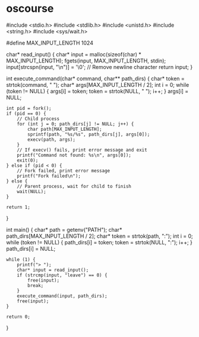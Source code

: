 # oscourse

#include <stdio.h>
#include <stdlib.h>
#include <unistd.h>
#include <string.h>
#include <sys/wait.h>

#define MAX_INPUT_LENGTH 1024

char* read_input() {
    char* input = malloc(sizeof(char) * MAX_INPUT_LENGTH);
    fgets(input, MAX_INPUT_LENGTH, stdin);
    input[strcspn(input, "\n")] = '\0'; // Remove newline character
    return input;
}

int execute_command(char* command, char** path_dirs) {
    char* token = strtok(command, " ");
    char* args[MAX_INPUT_LENGTH / 2];
    int i = 0;
    while (token != NULL) {
        args[i] = token;
        token = strtok(NULL, " ");
        i++;
    }
    args[i] = NULL;

    int pid = fork();
    if (pid == 0) {
        // Child process
        for (int j = 0; path_dirs[j] != NULL; j++) {
            char path[MAX_INPUT_LENGTH];
            sprintf(path, "%s/%s", path_dirs[j], args[0]);
            execv(path, args);
        }
        // If execv() fails, print error message and exit
        printf("Command not found: %s\n", args[0]);
        exit(0);
    } else if (pid < 0) {
        // Fork failed, print error message
        printf("Fork failed\n");
    } else {
        // Parent process, wait for child to finish
        wait(NULL);
    }

    return 1;
}

int main() {
    char* path = getenv("PATH");
    char* path_dirs[MAX_INPUT_LENGTH / 2];
    char* token = strtok(path, ":");
    int i = 0;
    while (token != NULL) {
        path_dirs[i] = token;
        token = strtok(NULL, ":");
        i++;
    }
    path_dirs[i] = NULL;

    while (1) {
        printf("> ");
        char* input = read_input();
        if (strcmp(input, "leave") == 0) {
            free(input);
            break;
        }
        execute_command(input, path_dirs);
        free(input);
    }

    return 0;
}
